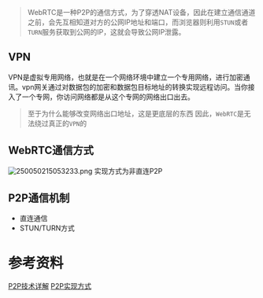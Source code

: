 > WebRTC是一种P2P的通信方式，为了穿透NAT设备，因此在建立通信通道之前，会先互相知道对方的公网IP地址和端口，而浏览器则利用`STUN`或者`TURN`服务获取到公网的IP，这就会导致公网IP泄露。

## VPN
VPN是虚拟专用网络，也就是在一个网络环境中建立一个专用网络，进行加密通讯。vpn网关通过对数据包的加密和数据包目标地址的转换实现远程访问。当你接入了一个专网，你访问网络都是从这个专网的网络出口出去。
> 至于为什么能够改变网络出口地址，这是更底层的东西
因此，`WebRTC`是无法绕过真正的`VPN`的
## WebRTC通信方式
![250050215053233.png](http://images.cnitblog.com/blog2015/57211/201503/250050215053233.png)
实现方式为非直连P2P
## P2P通信机制
* 直连通信
* STUN/TURN方式

# 参考资料
[P2P技术详解](http://www.52im.net/thread-557-1-1.html)
[P2P实现方式](https://blog.csdn.net/phunxm/article/details/27977783)
